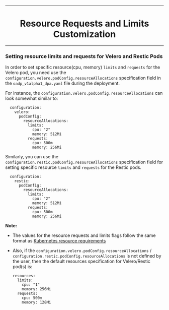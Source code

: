 <hr style="height:1px;border:none;color:#333;">
<h1 align="center">Resource Requests and Limits Customization</h1>
<hr style="height:1px;border:none;color:#333;">

### Setting resource limits and requests for Velero and Restic Pods

In order to set specific resource(cpu, memory) `limits` and `requests` for the 
Velero pod, you need use the `configuration.velero.podConfig.resourceAllocations` specification field in 
the `oadp_v1alpha1_dpa.yaml` file during the deployment.

For instance, the `configuration.velero.podConfig.resourceAllocations` can look somewhat similar to:

```
  configuration:
    velero:
      podConfig:
        resourceAllocations:
          limits:
            cpu: "2"
            memory: 512Mi
          requests:
            cpu: 500m
            memory: 256Mi
```

Similarly, you can use the `configuration.restic.podConfig.resourceAllocations` specification field for 
setting specific resource `limits` and `requests` for the Restic pods.

```
  configuration:
    restic:
      podConfig:
        resourceAllocations:
          limits:
            cpu: "2"
            memory: 512Mi
          requests:
            cpu: 500m
            memory: 256Mi
```

<b>Note:</b> 
- The values for the resource requests and limits flags follow the same format 
as [Kubernetes resource requirements](https://kubernetes.io/docs/concepts/configuration/manage-resources-containers/)
- Also, if the `configuration.velero.podConfig.resourceAllocations` / `configuration.restic.podConfig.resourceAllocations` is not 
defined by the user, then the default resources specification for Velero/Restic 
pod(s) is:

  ```
  resources:
    limits:
      cpu: "1"
      memory: 256Mi
    requests:
      cpu: 500m
      memory: 128Mi
  ```

